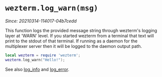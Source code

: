 # `wezterm.log_warn(msg)`

*Since: 20210314-114017-04b7cedd*

This function logs the provided message string through wezterm's logging layer
at 'WARN' level.  If you started wezterm from a terminal that text will print
to the stdout of that terminal.  If running as a daemon for the multiplexer
server then it will be logged to the daemon output path.

```lua
local wezterm = require 'wezterm';
wezterm.log_warn("Hello!");
```

See also [log_info](log_info.md) and [log_error](log_error.md).

